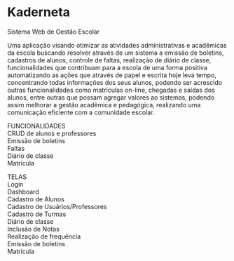 # Kaderneta
Sistema Web de Gestão Escolar

Uma aplicação visando otimizar as atividades administrativas e acadêmicas da escola buscando resolver através de um sistema a emissão de boletins, cadastros de alunos, controle de faltas, realização de diário de classe, funcionalidades que contribuam para a escola de uma forma positiva automatizando as ações que através de papel e escrita hoje leva tempo, concentrando todas informações dos seus alunos, podendo ser acrescido outras funcionalidades como matrículas on-line, chegadas e saídas dos alunos, entre outras que possam agregar valores ao sistemas, podendo assim melhorar a gestão acadêmica e pedagógica, realizando uma comunicação eficiente com a comunidade escolar.

FUNCIONALIDADES<br>
CRUD de alunos e professores<br>
Emissão de boletins<br>
Faltas<br>
Diário de classe<br>
Matrícula<br>


TELAS<br>
Login<br>
Dashboard<br>
Cadastro de Alunos<br>
Cadastro de Usuários/Professores<br>
Cadastro de Turmas<br>
Diário de classe<br>
Inclusão de Notas<br>
Realização de frequência<br>
Emissão de boletins<br>
Matrícula<br>

